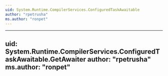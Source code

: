 ```yaml
---
uid: System.Runtime.CompilerServices.ConfiguredTaskAwaitable
author: "rpetrusha"
ms.author: "ronpet"
---
```


---
uid: System.Runtime.CompilerServices.ConfiguredTaskAwaitable.GetAwaiter
author: "rpetrusha"
ms.author: "ronpet"
---
